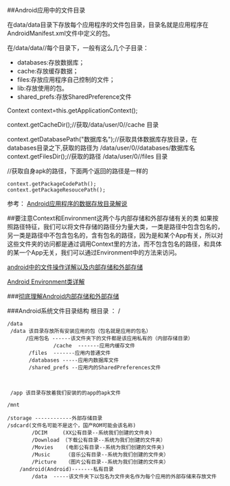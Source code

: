 ##Android应用中的文件目录

在data/data目录下存放每个应用程序的文件包目录，目录名就是应用程序在AndroidManifest.xml文件中定义的包。

在/data/data/<package name>/每个目录下，一般有这么几个子目录：

- databases:存放数据库；
- cache:存放缓存数据；
- files:存放应用程序自己控制的文件；
- lib:存放使用的包。
- shared_prefs:存放SharedPreference文件


Context context=this.getApplicationContext();


context.getCacheDir();//获取/data/user/0/<Package Name>/cache 目录

context.getDatabasePath("数据库名");//获取具体数据库存放目录，在databases目录之下,获取的路径为 /data/user/0/<Package Name>/databases/数据库名 
context.getFilesDir();//获取的路径 /data/user/0/<Package Name>/files 目录


//获取自身apk的路径，下面两个返回的路径是一样的

	context.getPackageCodePath();
	context.getPackageResoucePath();

参考： [Android应用程序的数据存放目录解说](http://blog.csdn.net/yihui823/article/details/6722456)


##要注意Context和Environment这两个与内部存储和外部存储有关的类
如果按照路径特征，我们可以将文件存储的路径分为量大类，一类是路径中包含包名的，另一类是路径中不包含包名的，含有包名的路径，因为是和某个App有关，所以对这些文件夹的访问都是通过调用Context里的方法，而不包含包名的路径，和具体的某一个App无关，我们可以通过Environment中的方法来访问。

[android中的文件操作详解以及内部存储和外部存储](http://www.jcodecraeer.com/a/anzhuokaifa/androidkaifa/2013/0923/1557.html)

[Android Environment类详解](http://blog.csdn.net/u010542873/article/details/51351708)

###[彻底理解Android内部存储和外部存储](http://blog.csdn.net/u012702547/article/details/50269639)


###Android系统文件目录结构
	根目录 ： /

	/data
     /data 该目录存放所有安装应用的包（包名就是应用的包名）
          /应用包名 ------该文件夹下的文件都是该应用私有的（内部存储目录）
                   /cache  -------应用内缓存文件
		   /files  -------应用内普通文件
		   /databases -----应用内数据库文件
		   /shared_prefs --应用内的SharedPreferences文件



     /app 该目录存放着我们安装的的app的apk文件

	/mnt

	/storage ------------外部存储目录
	/sdcard(文件名可能不是这个，国产ROM可能会该名称)
        	/DCIM     (XX公有目录--系统我们创建的文件夹)
        	/Download （下载公有目录--系统为我们创建的文件夹）
        	/Movies    (电影公有目录--系统为我们创建的文件夹)
        	/Music     （音乐公有目录--系统为我们创建的文件夹）
        	/Picture   （图片公有目录--系统为我们创建的文件夹）
		/android(Android)-------私有目录
			/data  -----该文件夹下以包名为文件夹名作为每个应用的外部存储来存放文件
